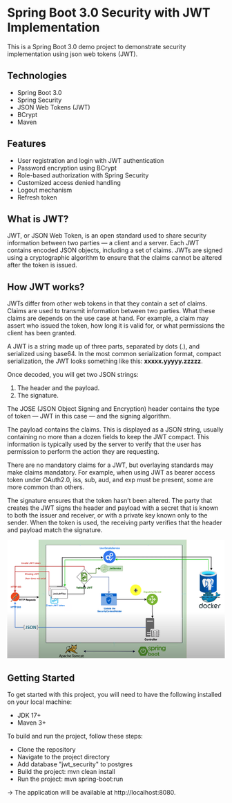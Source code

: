 # Spring Boot 3.0 Security with JWT Implementation
This is a Spring Boot 3.0 demo project to demonstrate security implementation
using json web tokens (JWT).


## Technologies
* Spring Boot 3.0
* Spring Security
* JSON Web Tokens (JWT)
* BCrypt
* Maven


## Features
* User registration and login with JWT authentication
* Password encryption using BCrypt
* Role-based authorization with Spring Security
* Customized access denied handling
* Logout mechanism
* Refresh token


## What is JWT?
JWT, or JSON Web Token, is an open standard used to share security information 
between two parties — a client and a server. Each JWT contains encoded JSON objects, 
including a set of claims. JWTs are signed using a cryptographic algorithm to ensure 
that the claims cannot be altered after the token is issued.


## How JWT works?
JWTs differ from other web tokens in that they contain a set of claims. Claims are used 
to transmit information between two parties. What these claims are depends on the use 
case at hand. For example, a claim may assert who issued the token, how long it is valid 
for, or what permissions the client has been granted.

A JWT is a string made up of three parts, separated by dots (.), and serialized using base64. 
In the most common serialization format, compact serialization, the JWT looks something like 
this: <b>xxxxx.yyyyy.zzzzz</b>.

Once decoded, you will get two JSON strings:

1. The header and the payload.
2. The signature.

The JOSE (JSON Object Signing and Encryption) header contains the type of token — JWT in this 
case — and the signing algorithm.

The payload contains the claims. This is displayed as a JSON string, usually containing no more 
than a dozen fields to keep the JWT compact. This information is typically used by the server to 
verify that the user has permission to perform the action they are requesting.

There are no mandatory claims for a JWT, but overlaying standards may make claims mandatory. For 
example, when using JWT as bearer access token under OAuth2.0, iss, sub, aud, and exp must be 
present, some are more common than others.

The signature ensures that the token hasn’t been altered. The party that creates the JWT signs the 
header and payload with a secret that is known to both the issuer and receiver, or with a private 
key known only to the sender. When the token is used, the receiving party verifies that the header 
and payload match the signature.

![jwt.png](src%2Fmain%2Fresources%2Fstatic%2Fjwt.png)


## Getting Started
To get started with this project, you will need to have the following installed on your local machine:

* JDK 17+
* Maven 3+

To build and run the project, follow these steps:

* Clone the repository
* Navigate to the project directory
* Add database "jwt_security" to postgres
* Build the project: mvn clean install
* Run the project: mvn spring-boot:run

-> The application will be available at http://localhost:8080.

